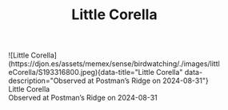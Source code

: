 ﻿---
tags: birding, birdwatching
title: Little Corella
type: bird
---
<figure markdown id="1">
  ![Little Corella](https://djon.es/assets/memex/sense/birdwatching/./images/littleCorella/S193316800.jpeg){data-title="Little Corella" data-description="Observed at Postman’s Ridge on 2024-08-31"}
  <caption>Little Corella<br />Observed at Postman’s Ridge on 2024-08-31</caption>
</figure>